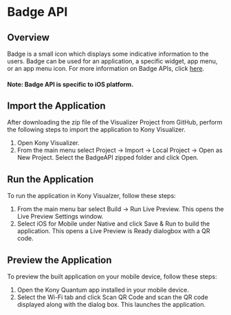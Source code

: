 # Badge API
## Overview
Badge is a small icon which displays some indicative information to the users. Badge can be used for an application, a specific widget, app menu, or an app menu icon. For more information on Badge APIs, click [here](https://docs.kony.com/konylibrary/visualizer/viz_api_dev_guide/Default.htm#kony.application_functions_badgeapi.htm%3FTocPath%3DBadge%2520API%7C_____1).

#### Note: Badge API is specific to iOS platform. 

## Import the Application
After downloading the zip file of the Visualizer Project from GitHub, perform the following steps to import the application to Kony Visualizer.

1. Open Kony Visualizer.
2. From the main menu select Project → Import → Local Project → Open as New Project. Select the BadgeAPI zipped folder and click Open.

## Run the Application
To run the application in Kony Visualzer, follow these steps:

1. From the main menu bar select Build → Run Live Preview. This opens the Live Preview Settings window.
2. Select iOS for Mobile under Native and click Save & Run to build the application. This opens a Live Preview is Ready dialogbox with a QR code.

## Preview the Application
To preview the built application on your mobile device, follow these steps:

1. Open the Kony Quantum app installed in your mobile device.
2. Select the Wi-Fi tab and click Scan QR Code and scan the QR code displayed along with the dialog box. This launches the application.
